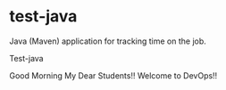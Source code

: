# test-java
Java (Maven) application for tracking time on the job.

Test-java

Good Morning My Dear Students!! Welcome to DevOps!!
